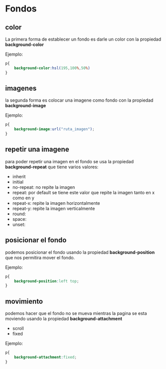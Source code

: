# Fondos


## color
La primera forma de establecer un fondo es darle un color con la propiedad **background-color**

Ejemplo:
```css
p{
    background-color:hsl(195,100%,50%)
} 
```

## imagenes

la segunda forma es colocar una imagene como fondo con la propiedad **background-image**

Ejemplo:
```css
p{
    background-image:url("ruta_imagen");
} 
```

## repetir una imagene

para poder repetir una imagen en el fondo se usa la propiedad **background-repeat** que tiene varios valores:

+ inherit
+ initial
+ no-repeat: no repite la imagen 
+ repeat: por default se tiene este valor que repite la imagen tanto en x como en y
+ repeat-x: repite la imagen horizontalmente
+ repeat-y: repite la imagen verticalmente
+ round:
+ space:
+ unset:

## posicionar el fondo

podemos posicionar el fondo usando la propiedad **background-position** que nos permitira mover el fondo.

Ejemplo:
```css
p{
    background-position:left top;
} 
```

## movimiento

podemos hacer que el fondo no se mueva mientras la pagina se esta moviendo usando la propiedad **background-attachment** 
+ scroll
+ fixed

Ejemplo:
```css
p{
    background-attachment:fixed;
} 
```